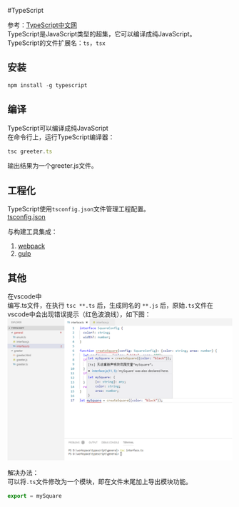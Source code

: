 #TypeScript

参考：[TypeScript中文网](https://www.tslang.cn/)  
TypeScript是JavaScript类型的超集，它可以编译成纯JavaScript。  
TypeScript的文件扩展名：`ts`，`tsx`

## 安装
```javascript
npm install -g typescript
```
## 编译
TypeScript可以编译成纯JavaScript  
在命令行上，运行TypeScript编译器：
```javascript
tsc greeter.ts
```
输出结果为一个greeter.js文件。

## 工程化

TypeScript使用`tsconfig.json`文件管理工程配置。  
[tsconfig.json](./tsconfig.md)

与构建工具集成：  
1. [webpack](./webpack.md)  
2. [gulp](https://www.tslang.cn/docs/handbook/gulp.html)   

## 其他
在vscode中  
编写.ts文件，在执行 `tsc **.ts` 后，生成同名的 `**.js` 后，原始`.ts`文件在vscode中会出现错误提示（红色波浪线），如下图：  
![](./images/vserror.png)

解决办法：  
可以将`.ts`文件修改为一个模块，即在文件末尾加上导出模块功能。
```javascript
export = mySquare
```